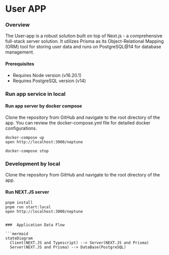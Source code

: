 
# User APP

### Overview

The User-app is a robust solution built on top of Next.js - a comprehensive full-stack server solution. It utilizes Prisma as its Object-Relational Mapping (ORM) tool for storing user data and runs on PostgreSQL@14 for database management.

#### Prerequisites
*  Requires Node version (v16.20.1)
*  Requires PostgreSQL version (v14)

### Run app service in local

  #### Run app server by docker compose
  Clone the repository from GitHub and navigate to the root directory of the app.
  You can review the docker-compose.yml file for detailed docker configurations.

  ```
  docker-compose up
  open http://localhost:3000/neptune

  docker-compose stop
  ```

### Development by local
  Clone the repository from GitHub and navigate to the root directory of the app.

  #### Run NEXT.JS server
  ```
  pnpm install
  pnpm run start:local
  open http://localhost:3000/neptune
  ```
  ```

###  Application Data Flow

```mermaid
stateDiagram
    Client(NEXT.JS and Typescript) --> Server(NEXT.JS and Prisma)
    Server(NEXT.JS and Prisma) --> DataBase(PostgreSQL)
```
